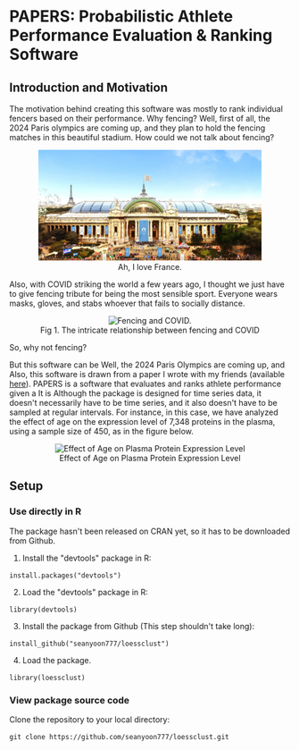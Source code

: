 # PAPERS: Probabilistic Athlete Performance Evaluation & Ranking Software


## Introduction and Motivation
The motivation behind creating this software was mostly to rank individual fencers based on their performance. Why fencing? Well, first of all, the 2024 Paris olympics are coming up, and they plan to hold the fencing matches in this beautiful stadium. How could we not talk about fencing? 
<p align="center">
  <img src="images/paris.png" alt="Ah, I love France." width="400"/>
  <br>Ah, I love France.
</p>
Also, with COVID striking the world a few years ago, I thought we just have to give fencing tribute for being the most sensible sport. Everyone wears masks, gloves, and stabs whoever that fails to socially distance. 
<p align="center">
  <img src="images/justification.png" alt="Fencing and COVID." width="400"/>
  <br>Fig 1. The intricate relationship between fencing and COVID
</p>
So, why not fencing? 

But this software can be 
Well, the 2024 Paris Olympics are coming up, and 
Also, this software is drawn from a paper I wrote with my friends (available [here](https://www.seanyoonbio.com/_files/ugd/577e3b_44a7ff922f504a058afc60882d9b4f12.pdf)). 
PAPERS is a software that evaluates and ranks athlete performance given a 
It is 
Although the package is designed for time series data, it doesn't necessarily have to be time series, and it also doesn't have to be sampled at regular intervals. For instance, in this case, we have analyzed the effect of age on the expression level of 7,348 proteins in the plasma, using a sample size of 450, as in the figure below.

<p align="center">
  <img src="test_data/plasma_clustered.png" alt="Effect of Age on Plasma Protein Expression Level" width="400"/>
  <br>Effect of Age on Plasma Protein Expression Level
</p>

## Setup
### Use directly in R
The package hasn't been released on CRAN yet, so it has to be downloaded from Github.
1. Install the "devtools" package in R: 
```
install.packages("devtools")
```

2. Load the "devtools" package in R: 
```
library(devtools)
```

3. Install the package from Github (This step shouldn't take long): 
```
install_github("seanyoon777/loessclust")
```

4. Load the package. 
```
library(loessclust)
```

### View package source code
Clone the repository to your local directory:
```
git clone https://github.com/seanyoon777/loessclust.git
```